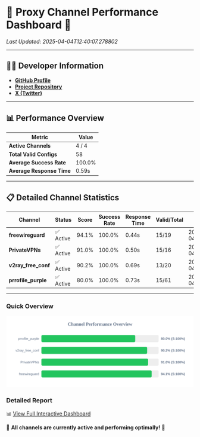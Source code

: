 # 🌟 Proxy Channel Performance Dashboard 🌟

_Last Updated: 2025-04-04T12:40:07.278802_

---

## 👩‍💻 Developer Information

- **[GitHub Profile](https://github.com/4n0nymou3)**  
- **[Project Repository](https://github.com/4n0nymou3/multi-proxy-config-fetcher)**  
- **[X (Twitter)](https://x.com/4n0nymou3)**  

---

## 📊 Performance Overview

| Metric                | Value       |
|-----------------------|-------------|
| **Active Channels**   | 4 / 4       |
| **Total Valid Configs** | 58          |
| **Average Success Rate** | 100.0%      |
| **Average Response Time** | 0.59s       |

---

## 📋 Detailed Channel Statistics

| Channel          | Status     | Score  | Success Rate | Response Time | Valid/Total | Last Success               |
|------------------|------------|--------|--------------|---------------|-------------|----------------------------|
| **freewireguard**  | ✅ Active  | 94.1%  | 100.0% | 0.44s         | 15/19       | 2025-04-04T12:40:07.277066 |
| **PrivateVPNs**  | ✅ Active  | 91.0%  | 100.0% | 0.50s         | 15/16       | 2025-04-04T12:40:06.809588 |
| **v2ray_free_conf**  | ✅ Active  | 90.2%  | 100.0% | 0.69s         | 13/20       | 2025-04-04T12:40:06.274695 |
| **prrofile_purple**  | ✅ Active  | 80.0%  | 100.0% | 0.73s         | 15/61       | 2025-04-04T12:40:05.496124 |

---

### Quick Overview
<div align="center">
  <a href="https://raw.githubusercontent.com/nullluser/NullRepo/refs/heads/main/assets/channel_stats_chart.svg">
    <img src="https://raw.githubusercontent.com/nullluser/NullRepo/refs/heads/main/assets/channel_stats_chart.svg" alt="Source Performance Statistics" width="800">
  </a>
</div>

### Detailed Report
📊 [View Full Interactive Dashboard](https://htmlpreview.github.io/?https://github.com/nullluser/NullRepo/blob/main/assets/performance_report.html)

🎉 **All channels are currently active and performing optimally!** 🎉
